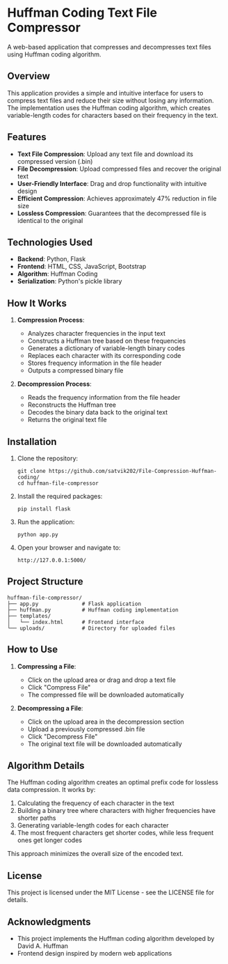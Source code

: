 # Huffman Coding Text File Compressor

A web-based application that compresses and decompresses text files using Huffman coding algorithm.

## Overview

This application provides a simple and intuitive interface for users to compress text files and reduce their size without losing any information. The implementation uses the Huffman coding algorithm, which creates variable-length codes for characters based on their frequency in the text.

## Features

- **Text File Compression**: Upload any text file and download its compressed version (.bin)
- **File Decompression**: Upload compressed files and recover the original text
- **User-Friendly Interface**: Drag and drop functionality with intuitive design
- **Efficient Compression**: Achieves approximately 47% reduction in file size
- **Lossless Compression**: Guarantees that the decompressed file is identical to the original

## Technologies Used

- **Backend**: Python, Flask
- **Frontend**: HTML, CSS, JavaScript, Bootstrap
- **Algorithm**: Huffman Coding
- **Serialization**: Python's pickle library

## How It Works

1. **Compression Process**:
   - Analyzes character frequencies in the input text
   - Constructs a Huffman tree based on these frequencies
   - Generates a dictionary of variable-length binary codes
   - Replaces each character with its corresponding code
   - Stores frequency information in the file header
   - Outputs a compressed binary file

2. **Decompression Process**:
   - Reads the frequency information from the file header
   - Reconstructs the Huffman tree
   - Decodes the binary data back to the original text
   - Returns the original text file

## Installation

1. Clone the repository:
   ```
   git clone https://github.com/satvik202/File-Compression-Huffman-coding/
   cd huffman-file-compressor
   ```

2. Install the required packages:
   ```
   pip install flask
   ```

3. Run the application:
   ```
   python app.py
   ```

4. Open your browser and navigate to:
   ```
   http://127.0.0.1:5000/
   ```

## Project Structure

```
huffman-file-compressor/
├── app.py              # Flask application
├── huffman.py          # Huffman coding implementation
├── templates/
│   └── index.html      # Frontend interface
└── uploads/            # Directory for uploaded files
```

## How to Use

1. **Compressing a File**:
   - Click on the upload area or drag and drop a text file
   - Click "Compress File"
   - The compressed file will be downloaded automatically

2. **Decompressing a File**:
   - Click on the upload area in the decompression section
   - Upload a previously compressed .bin file
   - Click "Decompress File"
   - The original text file will be downloaded automatically

## Algorithm Details

The Huffman coding algorithm creates an optimal prefix code for lossless data compression. It works by:

1. Calculating the frequency of each character in the text
2. Building a binary tree where characters with higher frequencies have shorter paths
3. Generating variable-length codes for each character
4. The most frequent characters get shorter codes, while less frequent ones get longer codes

This approach minimizes the overall size of the encoded text.

## License

This project is licensed under the MIT License - see the LICENSE file for details.

## Acknowledgments

- This project implements the Huffman coding algorithm developed by David A. Huffman
- Frontend design inspired by modern web applications